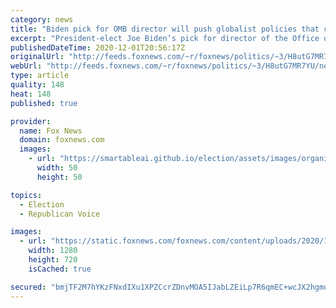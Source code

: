 ```yaml
---
category: news
title: "Biden pick for OMB director will push globalist policies that cost US jobs: Huckabee"
excerpt: "President-elect Joe Biden’s pick for director of the Office of Management and Budget (OMB) will push globalist policies that will lead to the loss of U.S. jobs, former Arkansas Gov. Mike Huckabee warned Tuesday."
publishedDateTime: 2020-12-01T20:56:17Z
originalUrl: "http://feeds.foxnews.com/~r/foxnews/politics/~3/H8utG7MR7YU/neera-tanden-omb-director-globalist-policies-mike-huckabee"
webUrl: "http://feeds.foxnews.com/~r/foxnews/politics/~3/H8utG7MR7YU/neera-tanden-omb-director-globalist-policies-mike-huckabee"
type: article
quality: 148
heat: 148
published: true

provider:
  name: Fox News
  domain: foxnews.com
  images:
    - url: "https://smartableai.github.io/election/assets/images/organizations/foxnews.com-50x50.jpg"
      width: 50
      height: 50

topics:
  - Election
  - Republican Voice

images:
  - url: "https://static.foxnews.com/foxnews.com/content/uploads/2020/12/huckabee-12-01.jpg"
    width: 1280
    height: 720
    isCached: true

secured: "bmjTF2M7hYKzFNxdIXu1XPZCcrZDnvMOA5IJabLZEiLp7R6qmEC+wcJX2hgmqmNuihxk5XctDEhNOKs+sZtpYjdOT5QOptrVSKUBMBVgH5vDrfXhE1kPXV0G74eKZWrgQF7eafUSp+rlRXHZ/g/mijor0+TYy1X3t0nuJy7ymskWxObPZU7HlYyRLIfGcC96FV+u/6g4omO+1jRQu2iyEORDeQHwsq+miR0Oe9DwOQ+zKoSDPpNLK1AL69+xyF4HA6amRNYxKFU7rDx+WPfWfClG67jVxp46Z9gH8qd0WoEwbaeuJGeUjLb1pOx5AABFejgjQyAV/RP0lUVzwMIU9jC01jRCC1oTlkzC8OCp0/8=;eMGH6mvgD7ilzrlRevF+xw=="
---
```


